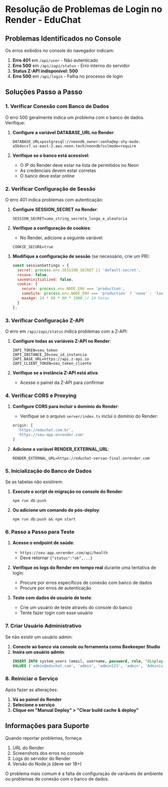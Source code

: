 # Resolução de Problemas de Login no Render - EduChat

## Problemas Identificados no Console

Os erros exibidos no console do navegador indicam:

1. **Erro 401** em `/api/user` - Não autenticado
2. **Erro 500** em `/api/zapi/status` - Erro interno do servidor
3. **Status Z-API indisponível: 500**
4. **Erro 500** em `/api/login` - Falha no processo de login

## Soluções Passo a Passo

### 1. Verificar Conexão com Banco de Dados

O erro 500 geralmente indica um problema com o banco de dados. Verifique:

1. **Configure a variável DATABASE_URL no Render**:
   ```
   DATABASE_URL=postgresql://neondb_owner:senha@ep-shy-mode-a5b4ocv7.us-east-2.aws.neon.tech/neondb?sslmode=require
   ```

2. **Verifique se o banco está acessível**:
   - O IP do Render deve estar na lista de permitidos no Neon
   - As credenciais devem estar corretas
   - O banco deve estar online

### 2. Verificar Configuração de Sessão

O erro 401 indica problemas com autenticação:

1. **Configure SESSION_SECRET no Render**:
   ```
   SESSION_SECRET=uma_string_secreta_longa_e_aleatoria
   ```

2. **Verifique a configuração de cookies**:
   - No Render, adicione a seguinte variável:
   ```
   COOKIE_SECURE=true
   ```
   
3. **Modifique a configuração de sessão** (se necessário, crie um PR):
   ```javascript
   const sessionSettings = {
     secret: process.env.SESSION_SECRET || 'default-secret',
     resave: false,
     saveUninitialized: false,
     cookie: {
       secure: process.env.NODE_ENV === 'production',
       sameSite: process.env.NODE_ENV === 'production' ? 'none' : 'lax',
       maxAge: 24 * 60 * 60 * 1000 // 24 horas
     }
   };
   ```

### 3. Verificar Configuração Z-API

O erro em `/api/zapi/status` indica problemas com a Z-API:

1. **Configure todas as variáveis Z-API no Render**:
   ```
   ZAPI_TOKEN=seu_token
   ZAPI_INSTANCE_ID=seu_id_instancia
   ZAPI_BASE_URL=https://api.z-api.io
   ZAPI_CLIENT_TOKEN=seu_token_cliente
   ```

2. **Verifique se a instância Z-API está ativa**:
   - Acesse o painel da Z-API para confirmar

### 4. Verificar CORS e Proxying

1. **Configure CORS para incluir o domínio do Render**:
   - Verifique se o arquivo `server/index.ts` inclui o domínio do Render:
   ```javascript
   origin: [
     'https://educhat.com.br',
     'https://seu-app.onrender.com'
   ]
   ```

2. **Adicione a variável RENDER_EXTERNAL_URL**:
   ```
   RENDER_EXTERNAL_URL=https://educhat-versao-final.onrender.com
   ```

### 5. Inicialização do Banco de Dados

Se as tabelas não existirem:

1. **Execute o script de migração no console do Render**:
   ```
   npm run db:push
   ```

2. **Ou adicione um comando de pós-deploy**:
   ```
   npm run db:push && npm start
   ```

### 6. Passo a Passo para Teste

1. **Acesse o endpoint de saúde**:
   - `https://seu-app.onrender.com/api/health`
   - Deve retornar `{"status":"ok",...}`

2. **Verifique os logs do Render em tempo real** durante uma tentativa de login:
   - Procure por erros específicos de conexão com banco de dados
   - Procure por erros de autenticação

3. **Teste com dados de usuário de teste**:
   - Crie um usuário de teste através do console do banco
   - Tente fazer login com esse usuário

### 7. Criar Usuário Administrativo

Se não existir um usuário admin:

1. **Conecte ao banco via console ou ferramenta como Beekeeper Studio**
2. **Insira um usuário admin**:
   ```sql
   INSERT INTO system_users (email, username, password, role, "displayName", "isActive", status)
   VALUES ('admin@educhat.com', 'admin', 'admin123', 'admin', 'Administrador', true, 'active');
   ```

### 8. Reiniciar o Serviço

Após fazer as alterações:

1. **Vá ao painel do Render**
2. **Selecione o serviço**
3. **Clique em "Manual Deploy" > "Clear build cache & deploy"**

## Informações para Suporte

Quando reportar problemas, forneça:

1. URL do Render
2. Screenshots dos erros no console
3. Logs do servidor do Render
4. Versão do Node.js (deve ser 18+)

O problema mais comum é a falta de configuração de variáveis de ambiente ou problemas de conexão com o banco de dados. 